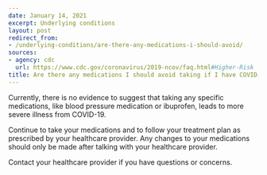 ```yaml
---
date: January 14, 2021
excerpt: Underlying conditions
layout: post
redirect_from:
- /underlying-conditions/are-there-any-medications-i-should-avoid/
sources:
- agency: cdc
  url: https://www.cdc.gov/coronavirus/2019-ncov/faq.html#Higher-Risk
title: Are there any medications I should avoid taking if I have COVID-19?
---
```


Currently, there is no evidence to suggest that taking any specific medications, like blood pressure medication or ibuprofen, leads to more severe illness from COVID-19.

Continue to take your medications and to follow your treatment plan as prescribed by your healthcare provider. Any changes to your medications should only be made after talking with your healthcare provider.

Contact your healthcare provider if you have questions or concerns.